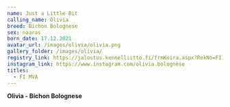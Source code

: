 ```yaml
---
name: Just a Little Bit
calling_name: Olivia
breed: Bichon Bolognese
sex: naaras
born_date: 17.12.2021
avatar_url: /images/olivia/olivia.png
gallery_folder: /images/olivia/
registry_link: https://jalostus.kennelliitto.fi/frmKoira.aspx?RekNo=FI13926/22&R=196
instagram_link: https://www.instagram.com/olivia.bolognese
titles:
  - FI MVA
---
```


**Olivia - Bichon Bolognese**
